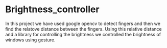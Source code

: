 # Brightness_controller
In this project we have used google opencv to detect fingers and then we find the relatove distance between the fingers. Using this relative distance and a library for controlling the  brightness we controlled the brightness of windows using gesture.
